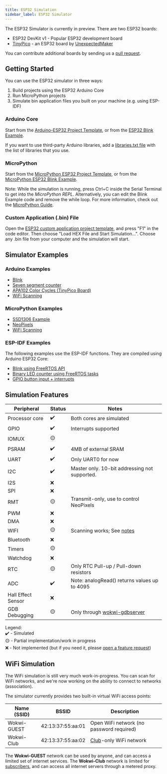 ```yaml
---
title: ESP32 Simulation
sidebar_label: ESP32 Simulator
---
```


The ESP32 Simulator is currently in preview. There are two ESP32 boards:

- ESP32 DevKit v1 - Popular ESP32 development board
- [TinyPico](https://www.tinypico.com/) - an ESP32 board by [UnexpectedMaker](https://unexpectedmaker.com/)

<wokwi-esp32-devkit-v1></wokwi-esp32-devkit-v1>

You can contribute additional boards by sending us a [pull request](https://github.com/wokwi/wokwi-boards).

## Getting Started

You can use the ESP32 simulator in three ways:

1. Build projects using the ESP32 Arduino Core
2. Run MicroPython projects
3. Simulate bin application files you built on your machine (e.g. using ESP-IDF)

### Arduino Core

Start from the [Arduino-ESP32 Project Template](https://wokwi.com/arduino/new?template=esp32), or from the
[ESP32 Blink Example](https://wokwi.com/arduino/projects/305452382231200320).

If you want to use third-party Arduino libraries, add a [libraries.txt file](./libraries) with the list of libraries that you use.

### MicroPython

Start from the [MicroPython ESP32 Project Template](https://wokwi.com/arduino/new?template=micropython-esp32), or from the
[MicroPython ESP32 Blink Example](https://wokwi.com/arduino/projects/305452627045384768).

Note: While the simulation is running, press Ctrl+C inside the Serial Terminal to get into the _MicroPython REPL_. Alternatively, you can edit the Blink Example code and remove the while loop. For more information, check out the [MicroPython Guide](./micropython).

### Custom Application (.bin) File

Open the [ESP32 custom application project template](https://wokwi.com/arduino/projects/305457271083631168), and press "F1" in the code editor. Then choose "Load HEX File and Start Simulation…". Choose any .bin file from your computer and the simulation will start.

## Simulator Examples

### Arduino Examples

- [Blink](https://wokwi.com/arduino/projects/305566932847821378)
- [Seven segment counter](https://wokwi.com/arduino/projects/305567166302782017)
- [APA102 Color Cycles (TinyPico Board)](https://wokwi.com/arduino/projects/308012505806930496)
- [WiFi Scanning](https://wokwi.com/arduino/projects/305569599398609473)

### MicroPython Examples

- [SSD1306 Example](https://wokwi.com/arduino/projects/305568836183130690)
- [NeoPixels](https://wokwi.com/arduino/projects/305569065545499202)
- [WiFi Scanning](https://wokwi.com/arduino/projects/305570169692881473)

### ESP-IDF Examples

The following examples use the ESP-IDF functions. They are compiled using Arduino ESP32 Core:

- [Blink using FreeRTOS API](https://wokwi.com/arduino/projects/304209256260829762)
- [Binary LED counter using FreeRTOS tasks](https://wokwi.com/arduino/projects/304210422302507585)
- [GPIO button input + interrupts](https://wokwi.com/arduino/projects/304633599712297536)

## Simulation Features

| Peripheral         | Status | Notes                                                                    |
| ------------------ | ------ | ------------------------------------------------------------------------ |
| Processor core     | ✔️     | Both cores are simulated                                                 |
| GPIO               | ✔️     | Interrupts supported                                                     |
| IOMUX              | 🟡     |                                                                          |
| PSRAM              | ✔️     | 4MB of external SRAM                                                     |
| UART               | ✔️     | Only UART0 for now                                                       |
| I2C                | ✔️     | Master only. 10-bit addressing not supported.                            |
| I2S                | ❌     |                                                                          |
| SPI                | ❌     |                                                                          |
| RMT                | 🟡     | Transmit-only, use to control NeoPixels                                  |
| PWM                | ❌     |                                                                          |
| DMA                | ❌     |                                                                          |
| WIFI               | 🟡     | Scanning works; See [notes](#wifi-simulation)                            |
| Bluetooth          | ❌     |                                                                          |
| Timers             | 🟡     |                                                                          |
| Watchdog           | ❌     |                                                                          |
| RTC                | 🟡     | Only RTC Pull-up / Pull-down resistors                                   |
| ADC                | ✔️     | Note: analogRead() returns values up to 4095                             |
| Hall Effect Sensor | ❌     |                                                                          |
| GDB Debugging      | 🟡     | Only through [wokwi-gdbserver](https://github.com/wokwi/wokwi-gdbserver) |

Legend:  
✔️ - Simulated  
🟡 - Partial implementation/work in progress  
❌ - Not implemented (but if you need it, please [open a feature request](https://github.com/wokwi/wokwi-features/issues/new?labels=enhancement&template=feature_request.md))

## WiFi Simulation

The WiFi simulation is still very much work-in-progress. You can scan for WiFi networks, and we're now working on the ability to connect to networks (association).

The simulator currently provides two built-in virtual WiFi access points:

| Name (SSID) | BSSID             | Description                                      |
| ----------- | ----------------- | ------------------------------------------------ |
| Wokwi-GUEST | 42:13:37:55:aa:01 | Open WiFi network (no password required)         |
| Wokwi-Club  | 42:13:37:55:aa:02 | [Club](https://wokwi.com/club)-only WiFi network |

The **Wokwi-GUEST** network can be used by anyone, and can access a limited set of internet services.
The **Wokwi-Club** network is limited for [subscribers](https://wokwi.com/club), and can access all internet servers through a metered proxy.
